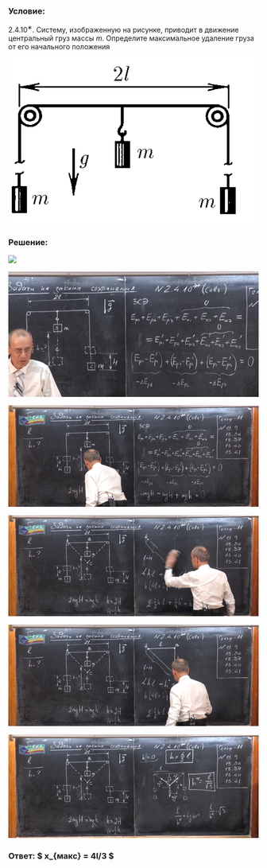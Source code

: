 ###  Условие: 

$2.4.10^{∗}.$ Систему, изображенную на рисунке, приводит в движение центральный груз массы $m$. Определите максимальное удаление груза от его начального положения 

![К задаче $2.4.10$|512x340, 40%](../../img/2.4.10/2.4.10.png)

###  Решение: 

![](https://www.youtube.com/embed/DG2Yx2AqPQM?t=994) 

![|639x320, 67%](../../img/2.4.10/01.png) 

![|930x375, 67%](../../img/2.4.10/02.png) 

![|930x376, 67%](../../img/2.4.10/03.png) 

![|930x376, 67%](../../img/2.4.10/04.png) 

![|930x383, 67%](../../img/2.4.10/05.png) 

###  Ответ: $ x_{макс} = 4l/3 $ 
